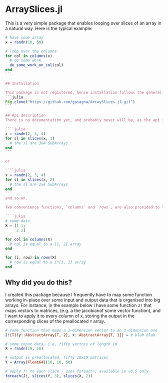 # ArraySlices.jl

This is a very simple package that enables looping over slices of an array in a natural way. Here is the typical example:

````julia
# have some array
x = randn(10, 50)

# loop over the columns
for col in columns(x)
  # do some work 
  do_some_work_on_col(col)
end
```

## Installation

This package is not registered, hence installation follows the general procedure for julia code on a Github repository:
```julia
Pkg.clone("https://github.com/gasagna/ArraySlices.jl.git")
```

## Api description
There is no documentation yet, and probably never will be, as the api is very simple. This main function exported by this module is `slices`. For a given array `x`, `slices(x, i)` returns a `SlicesIterator` object, to loop over the slices of `x` along dimension `i`. For instance:

````julia
x = randn(2, 3, 4)
for sl in slices(x, 1)
  # the sl are 3x4 SubArrays
end
```

or 

````julia
x = randn(2, 3, 4)
for sl in slices(x, 2)
  # the sl are 2x4 SubArrays
end
```
and so on. 

Two convenience functions, `columns` and `rows`, are also provided to loop over the columns and rows of two dimensional arrays. 

````julia
# some data
X = [1 1;
     2 2]

for col in columns(X)
  # col is equal to a [1, 2] array
end

for (i, row) in rows(X)
  # row is equal to a i*[1, 1] array
end
````


## Why did you do this?
I created this package because I frequently have to map some function working 
in-place over some input and output data that is organised into big arrays. For
instance, in the example below I have some function `J!` that maps vectors to matrices, 
(e.g. a the jacobianof some vector function), and I want to apply it to every 
column of `X`, storing the output in the corresponding slices of the preallocated
`Y` array. 

````julia
# some function that maps a 1-dimension vector to an 2-dimension one
J!{T}(y::AbstractArray{T, 2}, x::AbstractArray{T, 1}) = # blah blah

# some input data, i.e. fifty vectors of length 10
X = randn(10, 50)

# output is preallocated, fifty 10x10 matrices
Y = Array{Float64}(10, 10, 50) 

# apply f! to each slice - uses foreach!, available in v0.5 only
foreach(J!, slices(Y, 3), slices(X, 2))
````





